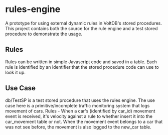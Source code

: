 # rules-engine

A prototype for using external dynamic rules in VoltDB's stored procedures. This project contains both the source 
for the rule engine and a test stored procedure to demonstrate the usage.

Rules
-----
Rules can be written in simple Javascript code and saved in a table. Each rule is identified by an identifier that
the stored procedure code can use to look it up.

Use Case
-----
db/TestSP is a test stored procedure that uses the rules engine. The use case here is a primitive/incomplete
traffic monitoring system that logs movement of cars.
Rules - When a car's (identified by car_id) movement event is received, it's velocity against a rule to whether 
insert it into the car_movement table or not.
When the movement event belongs to a car that was not see before, the movement is also logged to the new_car table.

